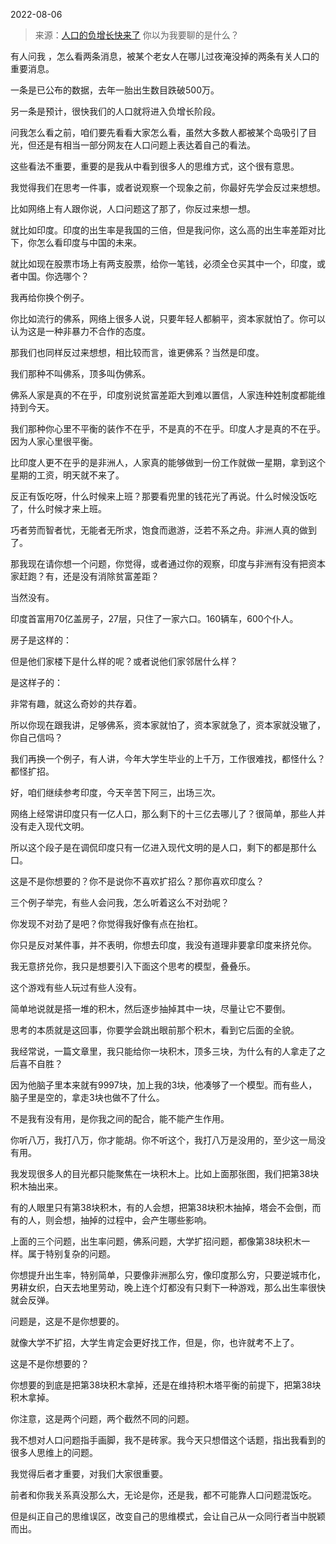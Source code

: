 2022-08-06

> 来源：[人口的负增长快来了](http://mp.weixin.qq.com/s?__biz=MzU3NDc5Nzc0NQ==&mid=2247519579&idx=1&sn=cd212b388bc9d54e508c52d038155c02&chksm=fd2e2f85ca59a693a69e9abe8f7899bcc71bebb6b36f8916e77899c2cf7acfc917a3cc8dc853&scene=27#wechat_redirect)
> 你以为我要聊的是什么？

有人问我 ，怎么看两条消息，被某个老女人在哪儿过夜淹没掉的两条有关人口的重要消息。

  

一条是已公布的数据，去年一胎出生数目跌破500万。

另一条是预计，很快我们的人口就将进入负增长阶段。

  

问我怎么看之前，咱们要先看看大家怎么看，虽然大多数人都被某个岛吸引了目光，但还是有相当一部分网友在人口问题上表达着自己的看法。  

  

这些看法不重要，重要的是我从中看到很多人的思维方式，这个很有意思。

  

我觉得我们在思考一件事，或者说观察一个现象之前，你最好先学会反过来想想。  

  

比如网络上有人跟你说，人口问题这了那了，你反过来想一想。  

  

就比如印度。印度的出生率是我国的三倍，但是我问你，这么高的出生率差距对比下，你怎么看印度与中国的未来。  

  

就比如现在股票市场上有两支股票，给你一笔钱，必须全仓买其中一个，印度，或者中国。你选哪个？

  

我再给你换个例子。  

  

你比如流行的佛系，网络上很多人说，只要年轻人都躺平，资本家就怕了。你可以认为这是一种非暴力不合作的态度。

  

那我们也同样反过来想想，相比较而言，谁更佛系？当然是印度。  

  

我们那种不叫佛系，顶多叫伪佛系。

  

佛系人家是真的不在乎，印度别说贫富差距大到难以置信，人家连种姓制度都能维持到今天。  

  

我们那种你心里不平衡的装作不在乎，不是真的不在乎。印度人才是真的不在乎。因为人家心里很平衡。  

  

比印度人更不在乎的是非洲人，人家真的能够做到一份工作就做一星期，拿到这个星期的工资，明天就不来了。  

  

反正有饭吃呀，什么时候来上班？那要看兜里的钱花光了再说。什么时候没饭吃了，什么时候才来上班。

  

巧者劳而智者忧，无能者无所求，饱食而遨游，泛若不系之舟。非洲人真的做到了。

  

那我现在请你想一个问题，你觉得，或者通过你的观察，印度与非洲有没有把资本家赶跑？有，还是没有消除贫富差距？

  

当然没有。  

  

印度首富用70亿盖房子，27层，只住了一家六口。160辆车，600个仆人。

  

房子是这样的：

  

  

  

  

但是他们家楼下是什么样的呢？或者说他们家邻居什么样？

  

是这样子的：

  

  

非常有趣，就这么奇妙的共存着。  

  

所以你现在跟我讲，足够佛系，资本家就怕了，资本家就急了，资本家就没辙了，你自己信吗？  

  

我们再换一个例子，有人讲，今年大学生毕业的上千万，工作很难找，都怪什么？都怪扩招。  

  

好，咱们继续参考印度，今天辛苦下阿三，出场三次。  

  

网络上经常讲印度只有一亿人口，那么剩下的十三亿去哪儿了？很简单，那些人并没有走入现代文明。

  

所以这个段子是在调侃印度只有一亿进入现代文明的是人口，剩下的都是那什么口。

  

这是不是你想要的？你不是说你不喜欢扩招么？那你喜欢印度么？

  

三个例子举完，有些人会问我，怎么听着这么不对劲呢？  

  

你发现不对劲了是吧？你觉得我好像有点在抬杠。  

  

你只是反对某件事，并不表明，你想去印度，我没有道理非要拿印度来挤兑你。

  

我无意挤兑你，我只是想要引入下面这个思考的模型，叠叠乐。  

  

  

这个游戏有些人玩过有些人没有。  

  

简单地说就是搭一堆的积木，然后逐步抽掉其中一块，尽量让它不要倒。  

  

思考的本质就是这回事，你要学会跳出眼前那个积木，看到它后面的全貌。  

  

我经常说，一篇文章里，我只能给你一块积木，顶多三块，为什么有的人拿走了之后喜不自胜？  

  

因为他脑子里本来就有9997块，加上我的3块，他凑够了一个模型。而有些人，脑子里是空的，拿走3块也做不了什么。

  

不是我有没有用，是你我之间的配合，能不能产生作用。

  

你听八万，我打八万，你才能胡。你不听这个，我打八万是没用的，至少这一局没有用。

  

我发现很多人的目光都只能聚焦在一块积木上。比如上面那张图，我们把第38块积木抽出来。  

  

有的人眼里只有第38块积木，有的人会想，把第38块积木抽掉，塔会不会倒，而有的人，则会想，抽掉的过程中，会产生哪些影响。  

  

上面的三个问题，出生率问题，佛系问题，大学扩招问题，都像第38块积木一样。属于特别复杂的问题。

  

你想提升出生率，特别简单，只要像非洲那么穷，像印度那么穷，只要逆城市化，男耕女织，白天去地里劳动，晚上连个灯都没有只剩下一种游戏，那么出生率很快就会反弹。  

  

问题是，这是不是你想要的。  

  

就像大学不扩招，大学生肯定会更好找工作，但是，你，也许就考不上了。

  

这是不是你想要的？

  

你想要的到底是把第38块积木拿掉，还是在维持积木塔平衡的前提下，把第38块积木拿掉。  

  

你注意，这是两个问题，两个截然不同的问题。  

  

我不想对人口问题指手画脚，我不是砖家。我今天只想借这个话题，指出我看到的很多人思维上的问题。  

  

我觉得后者才重要，对我们大家很重要。  

  

前者和你我关系真没那么大，无论是你，还是我，都不可能靠人口问题混饭吃。

  

但是纠正自己的思维误区，改变自己的思维模式，会让自己从一众同行者当中脱颖而出。


